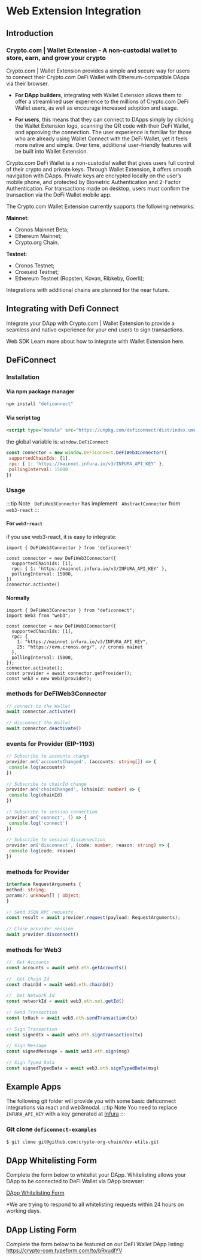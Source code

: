 # Web Extension Integration

## Introduction


### Crypto.com | Wallet Extension - A non-custodial wallet to store, earn, and grow your crypto

Crypto.com | Wallet Extension provides a simple and secure way for users to connect their Crypto.com DeFi Wallet with Ethereum-compatible DApps via their browser.

- **For DApp builders**, integrating with Wallet Extension allows them to offer a streamlined user experience to the millions of Crypto.com DeFi Wallet users, as well as encourage increased adoption and usage.

- **For users**, this means that they can connect to DApps simply by clicking the Wallet Extension logo, scanning the QR code with their DeFi Wallet, and approving the connection. The user experience is familiar for those who are already using Wallet Connect with the DeFi Wallet, yet it feels more native and simple. Over time, additional user-friendly features will be built into Wallet Extension.

Crypto.com DeFi Wallet is a non-custodial wallet that gives users full control of their crypto and private keys. Through Wallet Extension, it offers smooth navigation with DApps. Private keys are encrypted locally on the user’s mobile phone, and protected by Biometric Authentication and 2-Factor Authentication. For transactions made on desktop, users must confirm the transaction via the DeFi Wallet mobile app.

The Crypto.com Wallet Extension currently supports the following networks:

**Mainnet**:

- Cronos Mainnet Beta;
- Ethereum Mainnet;
- Crypto.org Chain.

**Testnet**:

- Cronos Testnet;
- Croeseid Testnet;
- Ethereum Testnet (Ropsten, Kovan, Ribkeby, Goerli);

Integrations with additional chains are planned for the near future.

## Integrating with Defi Connect

Integrate your DApp with Crypto.com | Wallet Extension to provide a seamless and native experience for your end users to sign transactions.

Web SDK
Learn more about how to integrate with Wallet Extension here.

## DeFiConnect


### Installation

####  Via npm package manager

```bash
npm install "deficonnect"
```


#### Via script tag

```html
<script type="module" src="https://unpkg.com/deficonnect/dist/index.umd.js"></script>
```

the global variable is: `window.DeFiConnect`

 
```javascript
const connector = new window.DeFiConnect.DeFiWeb3Connector({
 supportedChainIds: [1],
 rpc: { 1: 'https://mainnet.infura.io/v3/INFURA_API_KEY' },
 pollingInterval: 15000
})
```


### Usage
:::tip Note
` DeFiWeb3Connector`  has implement ` AbstractConnector`  from ` web3-react` 
:::

#### For `web3-react` 
if you use web3-react, it is easy to integrate:

```tsx
import { DeFiWeb3Connector } from 'deficonnect'

const connector = new DeFiWeb3Connector({
  supportedChainIds: [1],
  rpc: { 1: 'https://mainnet.infura.io/v3/INFURA_API_KEY' },
  pollingInterval: 15000,
})
connector.activate()
```

#### Normally
```tsx
import { DeFiWeb3Connector } from "deficonnect";
import Web3 from "web3";

const connector = new DeFiWeb3Connector({
  supportedChainIds: [1],
  rpc: {
    1: "https://mainnet.infura.io/v3/INFURA_API_KEY",
    25: "https://evm.cronos.org/", // cronos mainet
  },
  pollingInterval: 15000,
});
connector.activate();
const provider = await connector.getProvider();
const web3 = new Web3(provider);
```

### methods for DeFiWeb3Connector
 
```typescript
// connect to the Wallet
await connector.activate()
 
// disconnect the Wallet
await connector.deactivate()
```
 
### events for Provider (EIP-1193)
 
```typescript
// Subscribe to accounts change
provider.on('accountsChanged', (accounts: string[]) => {
 console.log(accounts)
})
 
// Subscribe to chainId change
provider.on('chainChanged', (chainId: number) => {
 console.log(chainId)
})
 
// Subscribe to session connection
provider.on('connect', () => {
 console.log('connect')
})
 
// Subscribe to session disconnection
provider.on('disconnect', (code: number, reason: string) => {
 console.log(code, reason)
})
```
 
### methods for Provider
 
```typescript
interface RequestArguments {
method: string;
params?: unknown[] | object;
}
 
// Send JSON RPC requests
const result = await provider.request(payload: RequestArguments);
 
// Close provider session
await provider.disconnect()
```
 
### methods for Web3
 
```typescript
//  Get Accounts
const accounts = await web3.eth.getAccounts()
 
//  Get Chain Id
const chainId = await web3.eth.chainId()
 
//  Get Network Id
const networkId = await web3.eth.net.getId()
 
// Send Transaction
const txHash = await web3.eth.sendTransaction(tx)
 
// Sign Transaction
const signedTx = await web3.eth.signTransaction(tx)
 
// Sign Message
const signedMessage = await web3.eth.sign(msg)
 
// Sign Typed Data
const signedTypedData = await web3.eth.signTypedData(msg)
```



## Example Apps
The following git folder will provide you with some basic deficonnect integrations via react and web3modal. 
:::tip Note
You need to replace `INFURA_API_KEY` with a key generated at [Infura](https://infura.io/) 
:::

### Git clone `deficonnect-examples`
  ```bash
  $ git clone git@github.com:crypto-org-chain/dev-utils.git
  ```

## DApp Whitelisting Form
Complete the form below to whitelist your DApp.  Whitelisting allows your DApp to be connected to DeFi Wallet via DApp browser:

[DApp Whitelisting Form](https://crypto-com.typeform.com/to/MNIS7boO#app_version=xxxxx&os_version=xxxxx&device=xxxxx)

*We are trying to respond to all whitelisting requests within 24 hours on working days. 

## DApp Listing Form
Complete the form below to be featured on our DeFi Wallet DApp listing:
https://crypto-com.typeform.com/to/bRvudlYV
